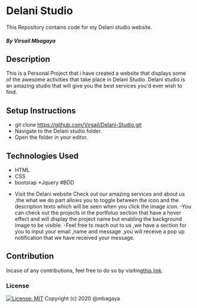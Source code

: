 # Delani Studio
This Repository contains code for my Delani studio website.
##### By Virsail Mbagaya
## Description
This is a Personal Project that i have created a website that displays some of the awesome activities that take place in Delani Studio. Delani studio is an amazing studio that will give you the best services you'd ever wish to find.
              </div>  
## Setup Instructions
* git clone https://github.com/Virsail/Delani-Studio.git
* Navigate to the Delani studio folder.
* Open the folder in your editor.
## Technologies Used
* HTML
* CSS
* bootsrap
*Jquery
#BDD
- Visit the Delani website 
 Check out our amazing services and about us ,the what we do part allows you to toggle between the icon and the description texts which will be seen when you click the image icon.
 -You can check out the projects in the portfoluo section that have a hover effect and will display the project name but enabling the background image to be visible.
 -Feel free to reach out to us ,we have a section for you to input your email ,name and message ,you will receive a pop up notification that we have received your message.
## Contribution
Incase of any contributions, feel free to do so by visiting[this link](https://github.com/Virsail/Delani-Studio.git).
### License
[![License: MIT](https://img.shields.io/badge/License-MIT-yellow.svg)](https://opensource.org/licenses/MIT)
Copyright (c) 2020 @mbagaya
